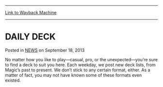 
---
[Link to Wayback Machine](https://web.archive.org/web/20220517060148/https://magic.wizards.com/en/articles/archive/daily-deck-2013-09-18)

[_metadata_:description]:- "No matter how you like to play—casual, pro, or the unexpected—you’re sure to find a deck to suit you here. Each weekday, we post new deck lists, from Magic’s past to present. We don’t stick to any certain format, either. As a matter of fact, you may not have known some of these formats even existed."
[_metadata_:generator]:- "Drupal 7 (http://drupal.org)"
[_metadata_:node]:- "46509"
[_metadata_:publish_date]:- "2013-09-18"
[_metadata_:source]:- "div-main-content"
[_metadata_:title]:- "DAILY DECK"
[_metadata_:wayback_capture_timestamp]:- "2022-05-17 06:01:48"
[_metadata_:wayback_raw_url]:- "https://web.archive.org/web/20220517060148id_/https://magic.wizards.com/en/articles/archive/daily-deck-2013-09-18"
[_metadata_:wayback_url]:- "https://magic.wizards.com/en/articles/archive/daily-deck-2013-09-18"
---


DAILY DECK
==========



 Posted in [NEWS](/en/articles)
 on September 18, 2013 










No matter how you like to play—casual, pro, or the unexpected—you’re sure to find a deck to suit you here. Each weekday, we post new deck lists, from Magic’s past to present. We don’t stick to any certain format, either. As a matter of fact, you may not have known some of these formats even existed.







